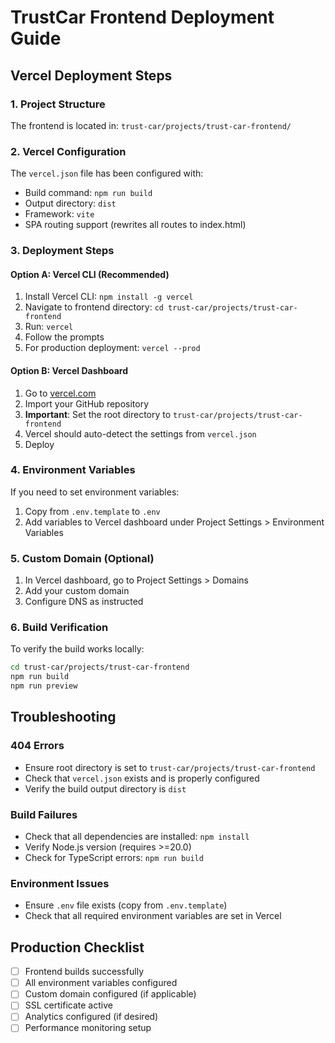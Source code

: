 # TrustCar Frontend Deployment Guide

## Vercel Deployment Steps

### 1. Project Structure
The frontend is located in: `trust-car/projects/trust-car-frontend/`

### 2. Vercel Configuration
The `vercel.json` file has been configured with:
- Build command: `npm run build`
- Output directory: `dist`
- Framework: `vite`
- SPA routing support (rewrites all routes to index.html)

### 3. Deployment Steps

#### Option A: Vercel CLI (Recommended)
1. Install Vercel CLI: `npm install -g vercel`
2. Navigate to frontend directory: `cd trust-car/projects/trust-car-frontend`
3. Run: `vercel`
4. Follow the prompts
5. For production deployment: `vercel --prod`

#### Option B: Vercel Dashboard
1. Go to [vercel.com](https://vercel.com)
2. Import your GitHub repository
3. **Important**: Set the root directory to `trust-car/projects/trust-car-frontend`
4. Vercel should auto-detect the settings from `vercel.json`
5. Deploy

### 4. Environment Variables
If you need to set environment variables:
1. Copy from `.env.template` to `.env`
2. Add variables to Vercel dashboard under Project Settings > Environment Variables

### 5. Custom Domain (Optional)
1. In Vercel dashboard, go to Project Settings > Domains
2. Add your custom domain
3. Configure DNS as instructed

### 6. Build Verification
To verify the build works locally:
```bash
cd trust-car/projects/trust-car-frontend
npm run build
npm run preview
```

## Troubleshooting

### 404 Errors
- Ensure root directory is set to `trust-car/projects/trust-car-frontend`
- Check that `vercel.json` exists and is properly configured
- Verify the build output directory is `dist`

### Build Failures
- Check that all dependencies are installed: `npm install`
- Verify Node.js version (requires >=20.0)
- Check for TypeScript errors: `npm run build`

### Environment Issues
- Ensure `.env` file exists (copy from `.env.template`)
- Check that all required environment variables are set in Vercel

## Production Checklist
- [ ] Frontend builds successfully
- [ ] All environment variables configured
- [ ] Custom domain configured (if applicable)
- [ ] SSL certificate active
- [ ] Analytics configured (if desired)
- [ ] Performance monitoring setup

